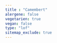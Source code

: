 ```yaml
---
title : "Camembert"
alergene: false
vegetarien: true
vegan: false
type: "lof"
sitemap_exclude: true
--- 
```

